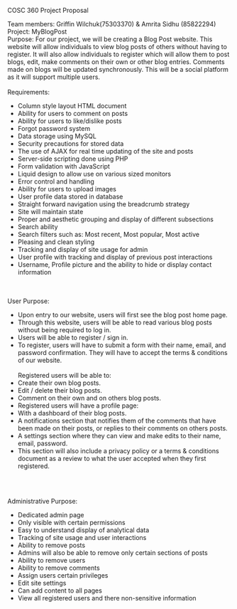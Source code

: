 COSC 360 Project Proposal

Team members: Griffin Wilchuk(75303370) & Amrita Sidhu (85822294)<br>
Project: MyBlogPost<br>
Purpose: For our project, we will be creating a Blog Post website. This website will allow individuals to view blog posts of others without having to register. It will also allow individuals to register which will allow them to post blogs, edit, make comments on their own or other blog entries. Comments made on blogs will be updated synchronously. This will be a social platform as it will support multiple users. 
<br>
<br>
Requirements: 
<ul>
<li>Column style layout HTML document </li>
<li>Ability for users to comment on posts </li>
<li>Ability for users to like/dislike posts</li>
<li>Forgot password system</li>
<li>Data storage using MySQL</li>
<li>Security precautions for stored data</li>
<li>The use of AJAX for real time updating of the site and posts</li>
<li>Server-side scripting done using PHP</li>
<li>Form validation with JavaScript</li>
<li>Liquid design to allow use on various sized monitors</li>
<li>Error control and handling</li>
<li>Ability for users to upload images </li>
<li>User profile data stored in database</li>
<li>Straight forward navigation using the breadcrumb strategy</li>
<li>Site will maintain state</li>
<li>Proper and aesthetic grouping and display of different subsections</li>
<li>Search ability </li>
<li>Search filters such as: Most recent, Most popular, Most active</li>
<li>Pleasing and clean styling </li>
<li>Tracking and display of site usage for admin</li>
<li>User profile with tracking and display of previous post interactions</li>
<li>Username, Profile picture and the ability to hide or display contact information</li>
</ul>
<br>
<br>
User Purpose: <br>
<ul>
<li>Upon entry to our website, users will first see the blog post home page.</li>
<li>Through this website, users will be able to read various blog posts without being required to log in. </li>
<li>Users will be able to register / sign in. </li>
<li>To register, users will have to submit a form with their name, email, and password confirmation. They will have to accept the terms & conditions of our website. </li>
     <br>
Registered users will be able to:
<li>Create their own blog posts.</li>
<li>Edit / delete their blog posts.</li>
<li>Comment on their own and on others blog posts.</li>
<li>Registered users will have a profile page:</li>
<li>With a dashboard of their blog posts. </li>
<li>A notifications section that notifies them of the comments that have been made on their posts, or replies to their comments on others posts. </li>
<li>A settings section where they can view and make edits to their name, email, password. </li>
<li>This section will also include a privacy policy or a terms & conditions document as a review to what the user accepted when they first registered.</li>
</ul>
     <br>
<br>

Administrative Purpose: <br>
<ul>
<li>Dedicated admin page</li>
<li>Only visible with certain permissions</li>
<li>Easy to understand display of analytical data</li>
<li>Tracking of site usage and user interactions</li>
<li>Ability to remove posts</li>
<li>Admins will also be able to remove only certain sections of posts</li>
<li>Ability to remove users</li>
<li>Ability to remove comments</li>
<li>Assign users certain privileges</li>
<li>Edit site settings</li>
<li>Can add content to all pages</li>
<li>View all registered users and there non-sensitive information</li>
</ul

     

